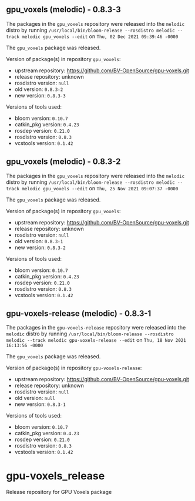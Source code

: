 ## gpu_voxels (melodic) - 0.8.3-3

The packages in the `gpu_voxels` repository were released into the `melodic` distro by running `/usr/local/bin/bloom-release --rosdistro melodic --track melodic gpu_voxels --edit` on `Thu, 02 Dec 2021 09:39:46 -0000`

The `gpu_voxels` package was released.

Version of package(s) in repository `gpu_voxels`:

- upstream repository: https://github.com/BV-OpenSource/gpu-voxels.git
- release repository: unknown
- rosdistro version: `null`
- old version: `0.8.3-2`
- new version: `0.8.3-3`

Versions of tools used:

- bloom version: `0.10.7`
- catkin_pkg version: `0.4.23`
- rosdep version: `0.21.0`
- rosdistro version: `0.8.3`
- vcstools version: `0.1.42`


## gpu_voxels (melodic) - 0.8.3-2

The packages in the `gpu_voxels` repository were released into the `melodic` distro by running `/usr/local/bin/bloom-release --rosdistro melodic --track melodic gpu_voxels --edit` on `Thu, 25 Nov 2021 09:07:37 -0000`

The `gpu_voxels` package was released.

Version of package(s) in repository `gpu_voxels`:

- upstream repository: https://github.com/BV-OpenSource/gpu-voxels.git
- release repository: unknown
- rosdistro version: `null`
- old version: `0.8.3-1`
- new version: `0.8.3-2`

Versions of tools used:

- bloom version: `0.10.7`
- catkin_pkg version: `0.4.23`
- rosdep version: `0.21.0`
- rosdistro version: `0.8.3`
- vcstools version: `0.1.42`


## gpu-voxels-release (melodic) - 0.8.3-1

The packages in the `gpu-voxels-release` repository were released into the `melodic` distro by running `/usr/local/bin/bloom-release --rosdistro melodic --track melodic gpu-voxels-release --edit` on `Thu, 18 Nov 2021 16:13:56 -0000`

The `gpu_voxels` package was released.

Version of package(s) in repository `gpu-voxels-release`:

- upstream repository: https://github.com/BV-OpenSource/gpu-voxels.git
- release repository: unknown
- rosdistro version: `null`
- old version: `null`
- new version: `0.8.3-1`

Versions of tools used:

- bloom version: `0.10.7`
- catkin_pkg version: `0.4.23`
- rosdep version: `0.21.0`
- rosdistro version: `0.8.3`
- vcstools version: `0.1.42`


# gpu-voxels_release
Release repository for GPU Voxels package
